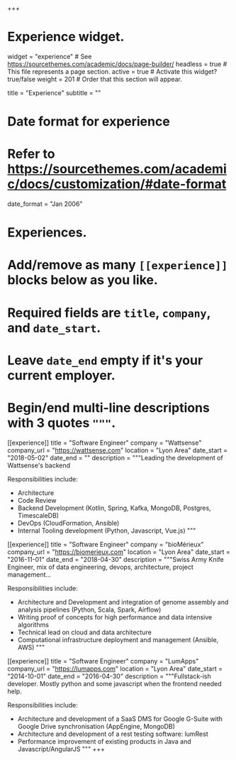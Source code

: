 +++
# Experience widget.
widget = "experience"  # See https://sourcethemes.com/academic/docs/page-builder/
headless = true  # This file represents a page section.
active = true  # Activate this widget? true/false
weight = 201  # Order that this section will appear.

title = "Experience"
subtitle = ""

# Date format for experience
#   Refer to https://sourcethemes.com/academic/docs/customization/#date-format
date_format = "Jan 2006"

# Experiences.
#   Add/remove as many `[[experience]]` blocks below as you like.
#   Required fields are `title`, `company`, and `date_start`.
#   Leave `date_end` empty if it's your current employer.
#   Begin/end multi-line descriptions with 3 quotes `"""`.
[[experience]]
  title = "Software Engineer"
  company = "Wattsense"
  company_url = "https://wattsense.com"
  location = "Lyon Area"
  date_start = "2018-05-02"
  date_end = ""
  description = """Leading the development of Wattsense's backend
  
  Responsibilities include:
  * Architecture
  * Code Review
  * Backend Development (Kotlin, Spring, Kafka, MongoDB, Postgres, TimescaleDB)
  * DevOps (CloudFormation, Ansible)
  * Internal Tooling development (Python, Javascript, Vue.js) 
  """
  
[[experience]]
  title = "Software Engineer"
  company = "bioMérieux"
  company_url = "https://biomerieux.com"
  location = "Lyon Area"
  date_start = "2016-11-01"
  date_end = "2018-04-30"
  description = """Swiss Army Knife Engineer, mix of data engineering, devops, architecture, project management...
  
  Responsibilities include:
  * Architecture and Development and integration of genome assembly and analysis pipelines (Python, Scala, Spark, Airflow)
  * Writing proof of concepts for high performance and data intensive algorithms
  * Technical lead on cloud and data architecture
  * Computational infrastructure deployment and management (Ansible, AWS)
  """
  
[[experience]]
  title = "Software Engineer"
  company = "LumApps"
  company_url = "https://lumapps.com"
  location = "Lyon Area"
  date_start = "2014-10-01"
  date_end = "2016-04-30"
  description = """Fullstack-ish developer. Mostly python and some javascript when the frontend needed help.
  
  Responsibilities include:
  * Architecture and development of a SaaS DMS for Google G-Suite with Google Drive synchronisation (AppEngine, MongoDB)
  * Architecture and development of a rest testing software: lumRest
  * Performance improvement of existing products in Java and Javascript/AngularJS
  """
+++
